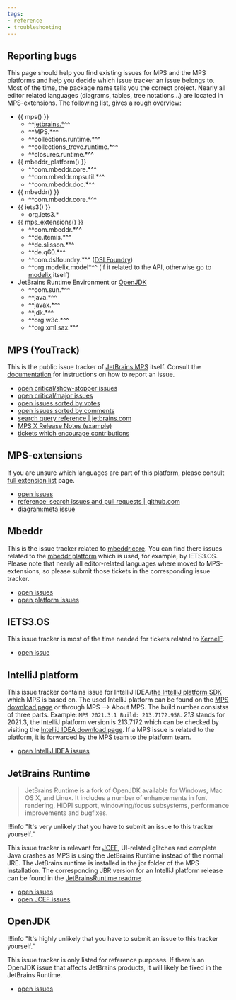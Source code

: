 ```yaml
---
tags:
- reference
- troubleshooting
---
```


## Reporting bugs

This page should help you find existing issues for MPS and the MPS platforms and help you decide which issue tracker an
issue belongs to. Most of the time, the package name tells you the correct project. Nearly all editor related languages
(diagrams, tables, tree notations...) are located in MPS-extensions. The following list, gives a rough overview:

- {{ mps() }}
    - ^^[jetbrains.*](core_languages.md)^^
    - ^^MPS.*^^
    - ^^collections.runtime.*^^
    - ^^collections_trove.runtime.*^^
    - ^^closures.runtime.*^^
- {{ mbeddr_platform() }}
    - ^^com.mbeddr.core.*^^
    - ^^com.mbeddr.mpsutil.*^^
    - ^^com.mbeddr.doc.*^^
- {{ mbeddr() }}
    - ^^com.mbeddr.core.*^^
- {{ iets3() }}
    - org.iets3.*
- {{ mps_extensions() }}
    - ^^com.mbeddr.*^^
    - ^^de.itemis.*^^
    - ^^de.slisson.*^^
    - ^^de.q60.*^^
    - ^^com.dslfoundry.*^^ ([DSLFoundry](https://github.com/DSLFoundry))
    - ^^org.modelix.model*^^ (if it related to the API, otherwise go to [modelix](https://github.com/modelix?type=source) itself)
- JetBrains Runtime Environment or [OpenJDK](https://github.com/openjdk/jdk)
    - ^^com.sun.*^^
    - ^^java.*^^
    - ^^javax.*^^
    - ^^jdk.*^^
    - ^^org.w3c.*^^
    - ^^org.xml.sax.*^^

## MPS (YouTrack)

This is the public issue tracker of [JetBrains MPS](https://github.com/JetBrains/MPS) itself. Consult the [documentation](https://www.jetbrains.com/help/mps/getting-started.html#report-bug) for instructions on how to report an issue.

- [open critical/show-stopper issues](https://youtrack.jetbrains.com/issues/MPS?q=%23Critical%20%23Show-stopper%20%20%23Open%20)
- [open critical/major issues](https://youtrack.jetbrains.com/issues/MPS?q=Priority:%20Major%20Priority:%20Critical%20%23Open%20)
- [open issues sorted by votes](https://youtrack.jetbrains.com/issues/MPS?q=sort%20by:%20votes%20desc%20%23Open%20)
- [open issues sorted by comments](https://youtrack.jetbrains.com/issues/MPS?q=sort%20by:%20comments%20%20desc%20%23Open%20)
- [search query reference | jetbrains.com](https://www.jetbrains.com/help/youtrack/server/Search-and-Command-Attributes.html)
- [MPS X Release Notes (example)](https://youtrack.jetbrains.com/releaseNotes/MPS?q=%23Resolved%20Fix%20versions:%202021.1.4&title=MPS%202021.1.4%20Release%20Notes&_ga=2.50080358.1125194593.1665382985-2058359210.1628057624&_gl=1*19vge7b*_ga*MjA1ODM1OTIxMC4xNjI4MDU3NjI0*_ga_9J976DJZ68*MTY2NTM4NTY0My4zMzMuMS4xNjY1Mzg1ODE5LjQxLjAuMA..)
- [tickets which encourage contributions](https://youtrack.jetbrains.com/issues/MPS?q=%23mps-contribution%20%23Open%20)

## MPS-extensions

If you are unsure which languages are part of this platform, please consult [full extension list](https://jetbrains.github.io/MPS-extensions/extensions/all/) page.

- [open issues](https://github.com/JetBrains/MPS-extensions/issues?q=is%3Aissue+is%3Aopen+sort%3Aupdated-desc)
- [reference: search issues and pull requests | github.com](https://docs.github.com/en/search-github/searching-on-github/searching-issues-and-pull-requests)
- [diagram:meta issue](https://github.com/JetBrains/MPS-extensions/issues/120)

## Mbeddr

This is the issue tracker related to [mbeddr.core](https://github.com/mbeddr/mbeddr.core). You can find there issues related
to the [mbeddr platform](http://mbeddr.com/platform.html) which is used, for example, by IETS3.OS. Please note that nearly
all editor-related languages where moved to MPS-extensions, so please submit those tickets in the corresponding issue tracker.


- [open issues](https://github.com/mbeddr/mbeddr.core/issues?q=is%3Aissue+is%3Aopen+sort%3Aupdated-desc)
- [open platform issues](https://github.com/mbeddr/mbeddr.core/issues?q=is%3Aopen+label%3Aplatform+sort%3Aupdated-desc)

## IETS3.OS

This issue tracker is most of the time needed for tickets related to [KernelF](https://voelter.de/data/books/kernelf-designEvoUse.pdf).

- [open issue](https://github.com/IETS3/iets3.opensource/issues?q=is%3Aissue+is%3Aopen+sort%3Aupdated-desc)

## IntelliJ platform

This issue tracker contains issue for IntelliJ IDEA/[the IntelliJ platform SDK](https://plugins.jetbrains.com/docs/intellij/welcome.html) which MPS is based on. The used IntelliJ platform can be found on the 
[MPS download page](https://www.jetbrains.com/de-de/mps/download/) or through MPS --> About MPS. The build number consistss
of three parts. Example: `MPS 2021.3.1 Build: 213.7172.958`. *213* stands for 2021.3, the IntelliJ platform version is 213.7172 which
can be checked by visiting the [IntelliJ IDEA download page](https://www.jetbrains.com/de-de/idea/download/other.html).
If a MPS issue is related to the platform, it is forwarded by the MPS team to the platform team.

- [open IntelliJ IDEA issues](https://youtrack.jetbrains.com/issues/IDEA?q=%23Open%20)

## JetBrains Runtime

> JetBrains Runtime is a fork of OpenJDK available for Windows, Mac OS X, and Linux. It includes a number of enhancements in font rendering, HiDPI support, windowing/focus subsystems, performance improvements and bugfixes.

!!!info "It's very unlikely that you have to submit an issue to this tracker yourself."

This issue tracker is relevant for [JCEF](https://plugins.jetbrains.com/docs/intellij/jcef.html), UI-related glitches and
complete Java crashes as MPS is using the JetBrains Runtime instead of the normal JRE. The JetBrains runtime is installed
in the jbr folder of the MPS installation. The corresponding JBR version for an IntelliJ platform release can be found
in the [JetBrainsRuntime readme](https://github.com/JetBrains/JetBrainsRuntime#releases-based-on-jdk-11).

- [open issues](https://youtrack.jetbrains.com/issues/JBR?q=%23Open%20)
- [open JCEF issues](https://youtrack.jetbrains.com/issues/JBR?q=%23Open%20%23jcef%20)

## OpenJDK

!!!info "It's highly unlikely that you have to submit an issue to this tracker yourself."

This issue tracker is only listed for reference purposes. If there's an OpenJDK issue that affects JetBrains products, it
will likely be fixed in the JetBrains Runtime.

- [open issues](https://bugs.openjdk.org/projects/JDK/issues/)